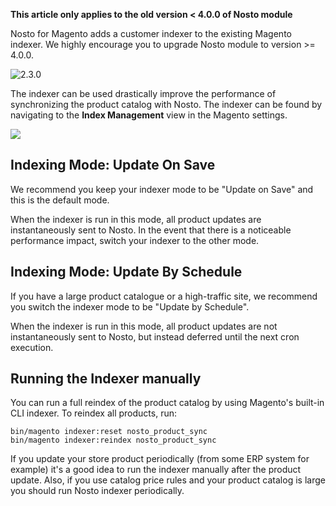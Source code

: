 **This article only applies to the old version < 4.0.0 of Nosto module**

Nosto for Magento adds a customer indexer to the existing Magento indexer. We highly encourage you to upgrade Nosto module to version >= 4.0.0.


![2.3.0](https://img.shields.io/badge/nosto-2.3.0%20%3C%204.0.0-green.svg)

The indexer can be used drastically improve the performance of synchronizing the product catalog with Nosto. The indexer can be found by navigating to the **Index Management** view in the Magento settings.

![](https://user-images.githubusercontent.com/327432/35035565-75d26b60-fb7a-11e7-80b9-6759a38cab6c.png)

## Indexing Mode: Update On Save

We recommend you keep your indexer mode to be "Update on Save" and this is the default mode.

When the indexer is run in this mode, all product updates are instantaneously sent to Nosto. In the event that there is a noticeable performance impact, switch your indexer to the other mode.

## Indexing Mode: Update By Schedule

If you have a large product catalogue or a high-traffic site, we recommend you switch the indexer mode to be "Update by Schedule".

When the indexer is run in this mode, all product updates are not instantaneously sent to Nosto, but instead deferred until the next cron execution.

## Running the Indexer manually

You can run a full reindex of the product catalog by using Magento's built-in CLI indexer. To reindex all products, run:

```shell
bin/magento indexer:reset nosto_product_sync
bin/magento indexer:reindex nosto_product_sync
```

If you update your store product periodically (from some ERP system for example) it's a good idea to run the indexer manually after the product update. Also, if you use catalog price rules and your product catalog is large you should run Nosto indexer periodically. 